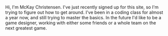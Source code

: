 Hi, I'm McKay Christensen. I've just recently signed up for this site, so I'm trying to figure out how to get around. I've been in a coding class for almost a year now, and still trying to master the basics.
In the future I'd like to be a game designer, working with either some friends or a whole team on the next greatest game.
